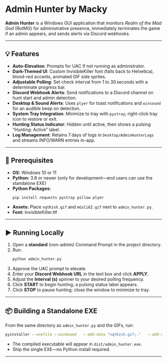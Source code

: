 
# Admin Hunter by Macky

**Admin Hunter** is a Windows GUI application that monitors *Realm of the Mad God* (RotMG) for administrative presence, immediately terminates the game if an admin appears, and sends alerts via Discord webhooks.

---

## 💡 Features

- **Auto-Elevation**: Prompts for UAC if not running as administrator.
- **Dark-Themed UI**: Custom InvisibleKiller font (falls back to Helvetica), blood-red accents, animated GIF side sprites.
- **Adjustable Polling**: Set check interval from 1 to 30 seconds with a determinate progress bar.
- **Discord Webhook Alerts**: Send notifications to a Discord channel on hunt start and admin detection.
- **Desktop & Sound Alerts**: Uses `plyer` for toast notifications and `winsound` for an audible beep on detection.
- **System Tray Integration**: Minimize to tray with `pystray`; right-click tray icon to restore or exit.
- **Hunting Status Indicator**: Hidden until active, then shows a pulsing “Hunting: Active” label.
- **Log Management**: Retains 7 days of logs in `Desktop/AdminHunterLogs` and streams INFO/WARN entries in-app.

---

## 🔧 Prerequisites

- **OS:** Windows 10 or 11
- **Python:** 3.8 or newer (only for development—end users can use the standalone EXE)
- **Python Packages:**
  ```bash
  pip install requests pystray pillow plyer
  ```
- **Assets:** Place `nqtKzsh.gif` and `mGzCi6Z.gif` next to `admin_hunter.py`.
- **Font:** InvisibleKiller.ttf
---

## ▶️ Running Locally

1. Open a **standard** (non-admin) Command Prompt in the project directory.
2. Run:
   ```bash
   python admin_hunter.py
   ```
3. Approve the UAC prompt to elevate.
4. Enter your **Discord Webhook URL** in the text box and click **APPLY**.
5. Adjust the **Interval (s)** spinner to your desired polling frequency.
6. Click **START** to begin hunting; a pulsing status label appears.
7. Click **STOP** to pause hunting; close the window to minimize to tray.

---

## 📦 Building a Standalone EXE

From the same directory as `admin_hunter.py` and the GIFs, run:

```bat
pyinstaller --onefile --windowed   --add-data "nqtKzsh.gif;."   --add-data "mGzCi6Z.gif;."   admin_hunter.py
```

- The compiled executable will appear in `dist/admin_hunter.exe`.
- Ship the single EXE—no Python install required.

---
